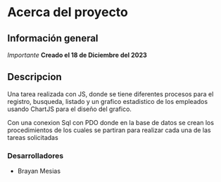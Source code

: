 # Acerca del proyecto
## Información general
*Importante*
**Creado el 18 de Diciembre del 2023**

## Descripcion 

Una tarea realizada con JS, donde se tiene diferentes procesos para el registro, busqueda, listado y un grafico estadistico de los empleados
usando ChartJS para el diseño del grafico.

Con una conexion Sql con PDO donde en la base de datos se crean los procedimientos de los cuales se partiran para realizar cada una de las tareas solicitadas

### Desarrolladores 
* Brayan Mesias

